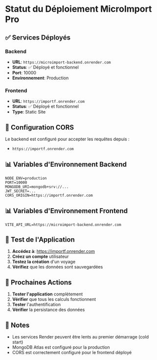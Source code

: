 # Statut du Déploiement MicroImport Pro

## ✅ Services Déployés

### Backend
- **URL**: `https://microimport-backend.onrender.com`
- **Status**: ✅ Déployé et fonctionnel
- **Port**: 10000
- **Environnement**: Production

### Frontend  
- **URL**: `https://importf.onrender.com`
- **Status**: ✅ Déployé et fonctionnel
- **Type**: Static Site

## 🔧 Configuration CORS

Le backend est configuré pour accepter les requêtes depuis :
- `https://importf.onrender.com`

## 📊 Variables d'Environnement Backend

```
NODE_ENV=production
PORT=10000
MONGODB_URI=mongodb+srv://...
JWT_SECRET=...
CORS_ORIGIN=https://importf.onrender.com
```

## 📊 Variables d'Environnement Frontend

```
VITE_API_URL=https://microimport-backend.onrender.com
```

## 🧪 Test de l'Application

1. **Accédez à**: https://importf.onrender.com
2. **Créez un compte** utilisateur
3. **Testez la création** d'un voyage
4. **Vérifiez** que les données sont sauvegardées

## 🔄 Prochaines Actions

1. **Tester l'application** complètement
2. **Vérifier** que tous les calculs fonctionnent
3. **Tester** l'authentification
4. **Vérifier** la persistance des données

## 📝 Notes

- Les services Render peuvent être lents au premier démarrage (cold start)
- MongoDB Atlas est configuré pour la production
- CORS est correctement configuré pour le frontend déployé

